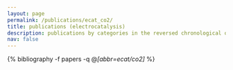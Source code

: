 ```yaml
---
layout: page
permalink: /publications/ecat_co2/
title: publications (electrocatalysis)
description: publications by categories in the reversed chronological order. generated by jekyll-scholar.
nav: false
---
```

<!-- _pages/publications.md -->
<div class="publications">

  {% bibliography -f papers -q @*[abbr=ecat/co2]* %}

</div>
